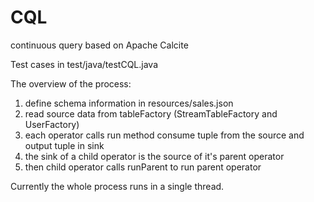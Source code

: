# CQL
continuous query based on Apache Calcite

Test cases in test/java/testCQL.java

The overview of the process:

1. define schema information in resources/sales.json
2. read source data from tableFactory (StreamTableFactory and UserFactory)
3. each operator calls run method consume tuple from the source and output tuple in sink
4. the sink of a child operator is the source of it's parent operator
5. then child operator calls runParent to run parent operator

Currently the whole process runs in a single thread.
